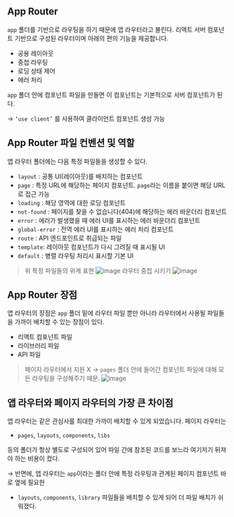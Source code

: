 ## App Router

`app` 폴더를 기반으로 라우팅을 하기 때문에 앱 라우터라고 불린다. 리액트 서버 컴포넌트 기반으로 구성된 라우터이며 아래의 편의 기능을 제공합니다.

- 공용 레이아웃
- 중첩 라우팅
- 로딩 상태 제어
- 에러 처리

`app` 폴더 안에 컴포넌트 파일을 만들면 이 컴포넌트는 기본적으로 서버 컴포넌트가 된다.

→ `‘use client’` 를 사용하여 클라이언트 컴포넌트 생성 가능

## App Router 파일 컨벤션 및 역할

앱 라우터 폴더에는 다음 특정 파일들을 생성할 수 있다.

- `layout` : 공통 UI(레이아웃)를 배치하는 컴포넌트
- `page` : 특정 URL에 해당하는 페이지 컴포넌트. `page`라는 이름을 붙이면 해당 URL로 접근 가능
- `loading` : 해당 영역에 대한 로딩 컴포넌트
- `not-found` : 페이지를 찾을 수 없습니다(404)에 해당하는 에러 바운더리 컴포넌트
- `error` : 에러가 발생했을 때 에러 UI를 표시하는 에러 바운더리 컴포넌트
- `global-error` : 전역 에러 UI를 표시하는 에러 처리 컴포넌트
- `route` : API 엔드포인트로 취급되는 파일
- `template`: 레이아웃 컴포넌트가 다시 그려질 때 표시될 UI
- `default` : 병렬 라우팅 처리시 표시할 기본 UI

> 위 특정 파일들의 위계 표현
![image](https://github.com/Juone2/Interview/assets/103497968/12e36cb8-ffde-479d-8bdc-9947d332b4bf)
> 라우터 중첩 시키기
![image](https://github.com/Juone2/Interview/assets/103497968/266cddf9-d304-48a2-852e-049d23b62081)

## App Router 장점

앱 라우터의 장점은 `app` 폴더 밑에 라우터 파일 뿐만 아니라 라우터에서 사용될 파일들을 가까이 배치할 수 있는 장점이 있다.

- 리액트 컴포넌트 파일
- 라이브러리 파일
- API 파일

> 페이지 라우터에서 지원 X → `pages` 폴더 안에 들어간 컴포넌트 파일에 대해 모든 라우팅을 구성해주기 때문.
![image](https://github.com/Juone2/Interview/assets/103497968/dbbee3bf-6773-47d2-89cc-e6c0ea8375c9)


## 앱 라우터와 페이지 라우터의 가장 큰 차이점

앱 라우터는 같은 관심사를 최대한 가까이 배치할 수 있게 되었습니다. 페이지 라우터는

- `pages`, `layouts`, `components`, `libs`

등의 폴더가 항상 별도로 구성되어 있어 파일 간에 참조된 코드를 보느라 여기저기 뒤져야 하는 비용이 컸다. 

→ 반면에, 앱 라우터는 `app`이라는 폴더 안에 특정 라우팅과 관계된 페이지 컴포넌트 바로 옆에 필요한 

- `layouts`, `components`, `library` 파일들을 배치할 수 있게 되어 더 파일 배치가 쉬워졌다.
